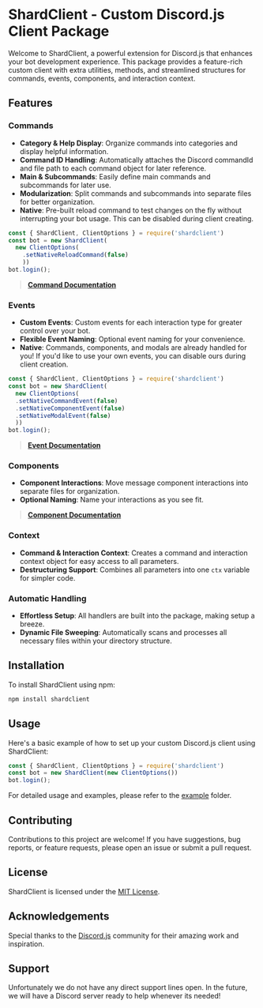 
# ShardClient - Custom Discord.js Client Package

Welcome to ShardClient, a powerful extension for Discord.js that enhances your bot development experience. This package provides a feature-rich custom client with extra utilities, methods, and streamlined structures for commands, events, components, and interaction context.

## Features

### Commands
- **Category & Help Display**: Organize commands into categories and display helpful information.
- **Command ID Handling**: Automatically attaches the Discord commandId and file path to each command object for later reference.
- **Main & Subcommands**: Easily define main commands and subcommands for later use.
- **Modularization**: Split commands and subcommands into separate files for better organization.
- **Native**: Pre-built reload command to test changes on the fly without interrupting your bot usage. This can be disabled during client creating.

```javascript
const { ShardClient, ClientOptions } = require('shardclient')
const bot = new ShardClient(
  new ClientOptions(
    .setNativeReloadCommand(false)
    ))
bot.login();
```

> **[Command Documentation](./example/commands/readme.md)**

### Events
- **Custom Events**: Custom events for each interaction type for greater control over your bot.
- **Flexible Event Naming**: Optional event naming for your convenience.
- **Native**: Commands, components, and modals are already handled for you! If you'd like to use your own events, you can disable ours during client creation.

```javascript
const { ShardClient, ClientOptions } = require('shardclient')
const bot = new ShardClient(
  new ClientOptions(
  .setNativeCommandEvent(false)
  .setNativeComponentEvent(false)
  .setNativeModalEvent(false)
  ))
bot.login();
```
> **[Event Documentation](./example/events/readme.md)**

### Components
- **Component Interactions**: Move message component interactions into separate files for organization.
- **Optional Naming**: Name your interactions as you see fit.

> **[Component Documentation](./example/components/readme.md)**

### Context
- **Command & Interaction Context**: Creates a command and interaction context object for easy access to all parameters.
- **Destructuring Support**: Combines all parameters into one `ctx` variable for simpler code.

### Automatic Handling
- **Effortless Setup**: All handlers are built into the package, making setup a breeze.
- **Dynamic File Sweeping**: Automatically scans and processes all necessary files within your directory structure.

## Installation

To install ShardClient using npm:

```bash
npm install shardclient
```
## Usage

Here's a basic example of how to set up your custom Discord.js client using ShardClient:

```javascript
const { ShardClient, ClientOptions } = require('shardclient')
const bot = new ShardClient(new ClientOptions())
bot.login();
```
For detailed usage and examples, please refer to the [example](./example/) folder.

## Contributing

Contributions to this project are welcome! If you have suggestions, bug reports, or feature requests, please open an issue or submit a pull request.

## License

ShardClient is licensed under the [MIT License](./LICENSE).

## Acknowledgements

Special thanks to the [Discord.js](https://discord.js.org/) community for their amazing work and inspiration.

## Support

Unfortunately we do not have any direct support lines open. In the future, we will have a Discord server ready to help whenever its needed!